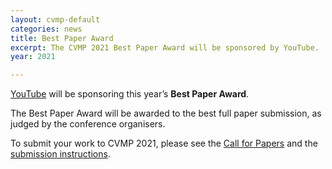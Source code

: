 ```yaml
---
layout: cvmp-default
categories: news
title: Best Paper Award
excerpt: The CVMP 2021 Best Paper Award will be sponsored by YouTube.
year: 2021

---
```


[YouTube](https://www.youtube.com/) will be sponsoring this year’s __Best Paper Award__.

The Best Paper Award will be awarded to the best full paper submission, as judged by the conference organisers.

To submit your work to CVMP 2021, please see the [Call for Papers]({{site.baseurl}}/2021/call-for-submissions/) and the [submission instructions]({{site.baseurl}}/2021/submission-instructions/).
